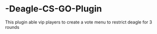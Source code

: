 # -Deagle-CS-GO-Plugin
This plugin able vip players to create a vote menu to restrict deagle for 3 rounds
